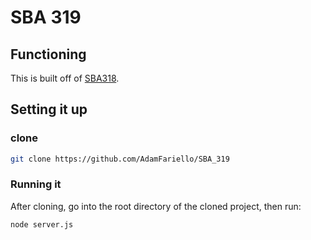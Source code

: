 # SBA 319
## Functioning
This is built off of [SBA318](https://github.com/AdamFariello/SBA-318).

## Setting it up
### clone
```bash
git clone https://github.com/AdamFariello/SBA_319
```

### Running it 
After cloning, go into the root directory of the cloned project, then run:
```bash
node server.js
```